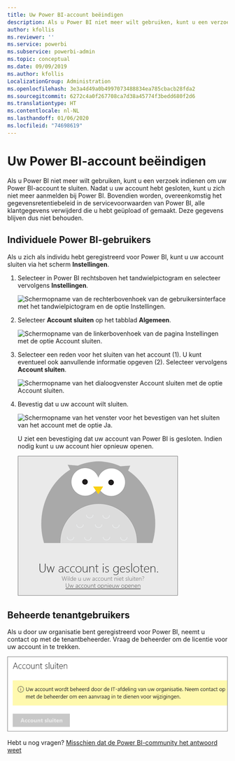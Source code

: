 ```yaml
---
title: Uw Power BI-account beëindigen
description: Als u Power BI niet meer wilt gebruiken, kunt u een verzoek indienen om uw Power BI-account te sluiten.
author: kfollis
ms.reviewer: ''
ms.service: powerbi
ms.subservice: powerbi-admin
ms.topic: conceptual
ms.date: 09/09/2019
ms.author: kfollis
LocalizationGroup: Administration
ms.openlocfilehash: 3e3a4d49a0b4997073488834ea785cbacb28fda2
ms.sourcegitcommit: 6272c4a0f267708ca7d38a45774f3bedd680f2d6
ms.translationtype: HT
ms.contentlocale: nl-NL
ms.lasthandoff: 01/06/2020
ms.locfileid: "74698619"
---
```

# <a name="close-your-power-bi-account"></a>Uw Power BI-account beëindigen

Als u Power BI niet meer wilt gebruiken, kunt u een verzoek indienen om uw Power BI-account te sluiten.  Nadat u uw account hebt gesloten, kunt u zich niet meer aanmelden bij Power BI. Bovendien worden, overeenkomstig het gegevensretentiebeleid in de servicevoorwaarden van Power BI, alle klantgegevens verwijderd die u hebt geüpload of gemaakt. Deze gegevens blijven dus niet behouden.

## <a name="individual-power-bi-users"></a>Individuele Power BI-gebruikers

Als u zich als individu hebt geregistreerd voor Power BI, kunt u uw account sluiten via het scherm **Instellingen**.

1. Selecteer in Power BI rechtsboven het tandwielpictogram en selecteer vervolgens **Instellingen**.

    ![Schermopname van de rechterbovenhoek van de gebruikersinterface met het tandwielpictogram en de optie Instellingen.](media/service-admin-closing-your-account/close-account-settings.png)

1. Selecteer **Account sluiten** op het tabblad **Algemeen**.

    ![Schermopname van de linkerbovenhoek van de pagina Instellingen met de optie Account sluiten.](media/service-admin-closing-your-account/close-account-settings-2.png)

1. Selecteer een reden voor het sluiten van het account (1). U kunt eventueel ook aanvullende informatie opgeven (2). Selecteer vervolgens **Account sluiten**.

    ![Schermopname van het dialoogvenster Account sluiten met de optie Account sluiten.](media/service-admin-closing-your-account/close-account-settings-3.png)

1. Bevestig dat u uw account wilt sluiten.

    ![Schermopname van het venster voor het bevestigen van het sluiten van het account met de optie Ja.](media/service-admin-closing-your-account/close-account-settings-4.png)

    U ziet een bevestiging dat uw account van Power BI is gesloten. Indien nodig kunt u uw account hier opnieuw openen.

    ![Schermopname van het scherm met de melding dat uw account is gesloten.](media/service-admin-closing-your-account/close-account-settings-5.png)

## <a name="managed-tenant-users"></a>Beheerde tenantgebruikers

Als u door uw organisatie bent geregistreerd voor Power BI, neemt u contact op met de tenantbeheerder. Vraag de beheerder om de licentie voor uw account in te trekken.

![Beheerd account sluiten](media/service-admin-closing-your-account/close-account-managed.png)

Hebt u nog vragen? [Misschien dat de Power BI-community het antwoord weet](https://community.powerbi.com/)